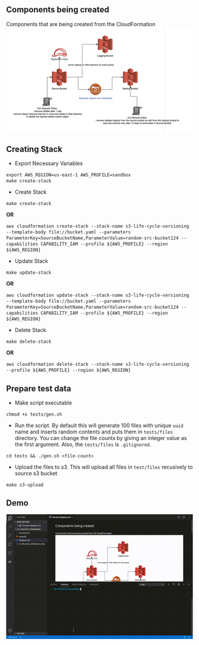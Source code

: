 ## Components being created
Components that are being created from the CloudFormation
![architecture diagram](images/s3-lifecycle-architecture.png "Architecture Diagram")

## Creating Stack
- Export Necessary Variables
```
export AWS_REGION=us-east-1 AWS_PROFILE=sandbox
make create-stack
```

- Create Stack
```shell
make create-stack
```

**OR**


```shell
aws cloudformation create-stack --stack-name s3-life-cycle-versioning --template-body file://bucket.yaml --parameters ParameterKey=SourceBucketName,ParameterValue=random-src-bucket124 --capabilities CAPABILITY_IAM --profile ${AWS_PROFILE} --region ${AWS_REGION}
```

- Update Stack
```shell
make update-stack
```

**OR**


```shell
aws cloudformation update-stack --stack-name s3-life-cycle-versioning --template-body file://bucket.yaml --parameters ParameterKey=SourceBucketName,ParameterValue=random-src-bucket124 --capabilities CAPABILITY_IAM --profile ${AWS_PROFILE} --region ${AWS_REGION}
```

- Delete Stack
```shell
make delete-stack
```

**OR**

```shell
aws cloudformation delete-stack --stack-name s3-life-cycle-versioning --profile ${AWS_PROFILE} --region ${AWS_REGION}
```

## Prepare test data
- Make script executable
```shell
chmod +x tests/gen.sh
```

- Run the script. By default this will generate 100 files with unique `uuid` name and inserts random contents and puts them in `tests/files` directory. You can change the file counts by giving an integer value as the first argument. Also, the `tests/files` is `.gitignored`.
```shell
cd tests && ./gen.sh <file-count>
```

- Upload the files to s3. This will upload all files in `test/files` recusively to source s3 bucket
```
make s3-upload
```

## Demo
![Demo](images/demo.gif "Demo")
